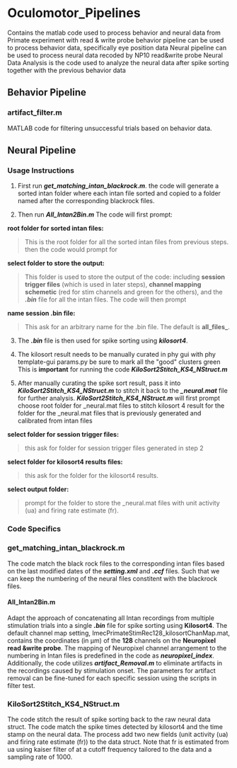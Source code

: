 # Oculomotor_Pipelines
 Contains the matlab code used to process behavior and neural data from Primate experiment with read & write probe
 behavior pipeline can be used to process behavior data, specifically eye position data 
 Neural pipeline can be used to process neural data recoded by NP10 read&write probe 
 Neural Data Analysis is the code used to analyze the neural data after spike sorting together with the previous behavior data

## Behavior Pipeline

### **artifact_filter.m** 
MATLAB code for filtering unsuccessful trials based on behavior data. 

## Neural Pipeline

### Usage Instructions
1. First run ***get_matching_intan_blackrock.m***. the code will generate a sorted intan folder where each intan file sorted and copied to a folder named after the corresponding blackrock files. 

2. Then run ***All_Intan2Bin.m***
The code will first prompt:

**root folder for sorted intan files:**
> This is the root folder for all the sorted intan files from previous steps. 
then the code would prompt for 

**select folder to store the output:**
> This folder is used to store the output of the code: including **session trigger files** (which is used in later steps), **channel mapping schemetic** (red for stim channels and green for the others), and the ***.bin*** file for all the intan files.
The code will then prompt 

**name session .bin file:**
> This ask for an arbitrary name for the .bin file. The default is **all_files_**.

3. The ***.bin*** file is then used for spike sorting using ***kilosort4***. 

4. The kilosort result needs to be manually curated in phy gui with 
phy template-gui params.py
be sure to mark all the "good" clusters green This is **important** for running the code ***KiloSort2Stitch_KS4_NStruct.m***

5. After manually curating the spike sort result, pass it into ***KiloSort2Stitch_KS4_NStruct.m*** to stitch it back to the ***_neural.mat*** file for further analysis. 
***KiloSort2Stitch_KS4_NStruct.m*** will first prompt 
choose root folder for _neural.mat files to stitch kilosort 4 result
for the folder for the _neural.mat files that is previously generated and calibrated from intan files 

**select folder for session trigger files:**

> this ask for folder for session trigger files generated in step 2

**select folder for kilosort4 results files:**

> this ask for the folder for the kilosort4 results. 

**select output folder:**

> prompt for the folder to store the _neural.mat files with unit activity (ua) and firing rate estimate (fr). 

### Code Specifics
### **get_matching_intan_blackrock.m**
The code match the black rock files to the corresponding intan files based on the last modified dates of the ***setting.xml*** and ***.ccf*** files. Such that we can keep the numbering of the neural files constitent with the blackrock files. 

#### **All_Intan2Bin.m**
Adapt the approach of concatenating all Intan recordings from multiple stimulation trials into a single ***.bin*** file for spike sorting using **Kilosort4**. The default channel map setting, ImecPrimateStimRec128_kilosortChanMap.mat, contains the coordinates (in µm) of the **128** channels on the **Neuropixel read &write probe**. The mapping of Neuropixel channel arrangement to the numbering in Intan files is predefined in the code as ***neuropixel_index***. Additionally, the code utilizes ***artifact_Removal.m*** to eliminate artifacts in the recordings caused by stimulation onset. The parameters for artifact removal can be fine-tuned for each specific session using the scripts in filter test.

### **KiloSort2Stitch_KS4_NStruct.m**
The code stitch the result of spike sorting back to the raw neural data struct. The code match the spike times detected by kilosort4 and the time stamp on the neural data. The process add two new fields (unit activity (ua) and firing rate estimate (fr)) to the data struct. Note that fr is estimated from ua using kaiser filter of at a cutoff frequency tailored to the data and a sampling rate of 1000. 

